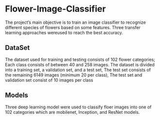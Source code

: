 # Flower-Image-Classifier

The project’s main objective is to train an image classifier to recognize different species of flowers based on some features. 
Three transfer learning approaches wereused to reach the best accuracy.

## DataSet

The dataset used for training and testing consists of 102 flower categories; Each class consists of between 40 and 258 images.
The dataset is divided into a training set, a validation set, and a test set, The test set consists of the remaining 6149 images (minimum 20 per class), The test set and validation set consist of 10 images per class 

## Models

Three deep learning model were used to classify floer images into one of 102 categories which are mobilenet, Inception, and ResNet models.

